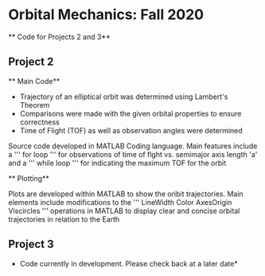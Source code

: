 # Orbital Mechanics: Fall 2020 
** Code for Projects 2 and 3** 

## Project 2

** Main Code**
* Trajectory of an elliptical orbit was determined using Lambert's Theorem 
* Comparisons were made with the given orbital properties to ensure correctness 
* Time of Flight (TOF) as well as observation angles were determined 

Source code developed in MATLAB Coding language. Main features include a 
''' 
for loop
''' 
for observations of time of flght vs. semimajor axis length 'a' and a 
''' 
while loop
'''
for indicating the maximum TOF for the orbit 

** Plotting** 

Plots are developed within MATLAB to show the oribit trajectories. Main elements include
modifications to the 
''' 
LineWidth 
Color 
AxesOrigin
Viscircles 
''' 
operations in MATLAB to display clear and concise orbital trajectories in relation to the Earth 




## Project 3 

* Code currently in development. Please check back at a later date* 
